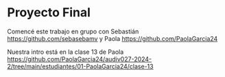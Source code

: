 # Proyecto Final

Comencé este trabajo en grupo con Sebastián <https://github.com/sebasebamv> y Paola <https://github.com/PaolaGarcia24>

Nuestra intro está en la clase 13 de Paola <https://github.com/PaolaGarcia24/audiv027-2024-2/tree/main/estudiantes/01-PaolaGarcia24/clase-13>
